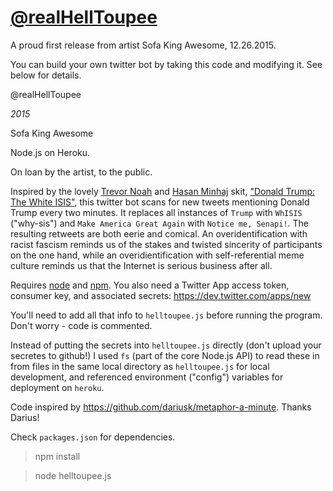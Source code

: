 [@realHellToupee](https://twitter.com/realHellToupee)
==========

A proud first release from artist Sofa King Awesome, 12.26.2015.

You can build your own twitter bot by taking this code and modifying it. See below for details.

@realHellToupee

*2015*

Sofa King Awesome 

Node.js on Heroku.

On loan by the artist, to the public.

Inspired by the lovely [Trevor Noah](https://twitter.com/trevornoah) and [Hasan Minhaj](https://twitter.com/hasanminhaj) skit, ["Donald Trump: The White ISIS"](http://www.cc.com/video-clips/0org9p/the-daily-show-with-trevor-noah-donald-trump--the-white-isis), this twitter bot scans for new tweets mentioning Donald Trump every two minutes. It replaces all instances of `Trump` with `WhISIS` ("why-sis") and `Make America Great Again` with `Notice me, Senapi!`. The resulting retweets are both eerie and comical. An overidentification with racist fascism reminds us of the stakes and twisted sincerity of participants on the one hand, while an overidientification with self-referential meme culture reminds us that the Internet is serious business after all.

Requires [node](http://nodejs.org/) and [npm](http://npmjs.org/). You also need a Twitter App access token, consumer key, and associated secrets: https://dev.twitter.com/apps/new

You'll need to add all that info to `helltoupee.js` before running the program. Don't worry - code is commented.

Instead of putting the secrets into `helltoupee.js` directly (don't upload your secretes to github!) I used `fs` (part of the core Node.js API) to read these in from files in the same local directory as `helltoupee.js` for local development, and referenced environment ("config") variables for deployment on `heroku`.

Code inspired by https://github.com/dariusk/metaphor-a-minute. Thanks Darius!

Check `packages.json` for dependencies. 

> npm install 

> node helltoupee.js
